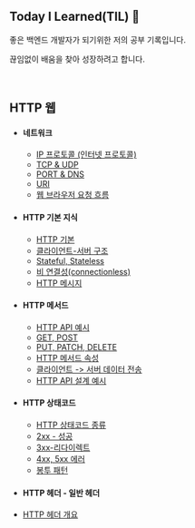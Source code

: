 ## Today I Learned(TIL) 📖
좋은 백엔드 개발자가 되기위한 저의 공부 기록입니다.


끊임없이 배움을 찾아 성장하려고 합니다.


<br>

## HTTP 웹
* #### 네트워크
  * [IP 프로토콜 (인터넷 프로토콜)](./HTTP/ip-protocol.md)
  * [TCP & UDP](./HTTP/tcp-udp.md)
  * [PORT & DNS](./HTTP/port-dns.md)
  * [URI](./HTTP/uri.md)
  * [웹 브라우저 요청 흐름](./HTTP/web.md)
* #### HTTP 기본 지식
  * [HTTP 기본](./HTTP/everyhttp.md)
  * [클라이언트-서버 구조](./HTTP/client-server.md)
  * [Stateful, Stateless](./HTTP/stateless.md)
  * [비 연결성(connectionless)](./HTTP/connectionless.md)
  * [HTTP 메시지](./HTTP/message.md)

* #### HTTP 메서드
  * [HTTP API 예시](./HTTP/httpapi.md)
  * [GET, POST](./HTTP/getpost.md)
  * [PUT, PATCH, DELETE](./HTTP/put-path-delete.md)
  * [HTTP 메서드 속성](./HTTP/attrib.md)
  * [클라이언트 -> 서버 데이터 전송](./HTTP/submit.md) 
  * [HTTP API 설계 예시](./HTTP/http-api-example.md)

* #### HTTP 상태코드
  * [HTTP 상태코드 종류](./HTTP/status-code.md)
  * [2xx - 성공](./HTTP/2xx.md)
  * [3xx-리다이렉트](./HTTP/3xx.md)
  * [4xx, 5xx 에러](./HTTP/4xx,5xx.md)
  * [봉투 패턴](./HTTP/envelope-pattern.md)

* #### HTTP 헤더 - 일반 헤더
* [HTTP 헤더 개요](./HTTP/http-header-v1.md)